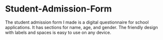 # Student-Admission-Form
The student admission form I made is a digital questionnaire for school applications. It has sections for name, age, and gender. The friendly design with labels and spaces is easy to use on any device.
